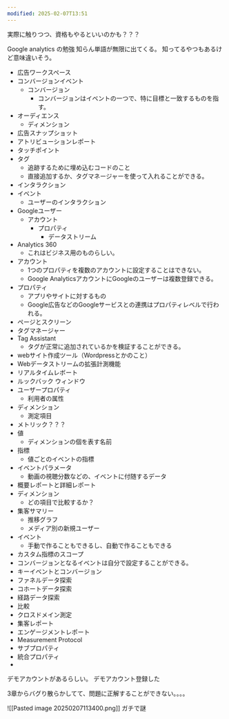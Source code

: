 ```yaml
---
modified: 2025-02-07T13:51
---
```

実際に触りつつ、資格もやるといいのかも？？？

Google analytics の勉強
知らん単語が無限に出てくる。
知ってるやつもあるけど意味違いそう。

- 広告ワークスペース
- コンバージョンイベント
	- コンバージョン
		- コンバージョンはイベントの一つで、特に目標と一致するものを指す。
- オーディエンス
	- ディメンション
- 広告スナップショット
- アトリビューションレポート
- タッチポイント
- タグ
	- 追跡するために埋め込むコードのこと
	- 直接追加するか、タグマネージャーを使って入れることができる。
- インタラクション
- イベント
	- ユーザーのインタラクション
- Googleユーザー
	- アカウント
		- プロパティ 
			- データストリーム
- Analytics 360
	- これはビジネス用のものらしい。
- アカウント
	- 1つのプロパティを複数のアカウントに設定することはできない。
	- Google AnalyticsアカウントにGoogleのユーザーは複数登録できる。
- プロパティ
	- アプリやサイトに対するもの
	- Google広告などのGoogleサービスとの連携はプロパティレベルで行われる。
- ページとスクリーン
- タグマネージャー
- Tag Assistant
	- タグが正常に追加されているかを検証することができる。
- webサイト作成ツール（Wordpressとかのこと）
- Webデータストリームの拡張計測機能
- リアルタイムレボート
- ルックバック ウィンドウ
- ユーザープロパティ
	- 利用者の属性
- ディメンション
	- 測定項目
- メトリック？？？
- 値
	- ディメンションの個を表す名前
- 指標
	- 値ごとのイベントの指標
- イベントパラメータ
	- 動画の視聴分数などの、イベントに付随するデータ
- 概要レポートと詳細レポート
- ディメンション
	- どの項目で比較するか？
- 集客サマリー
	- 推移グラフ
	- メディア別の新規ユーザー
- イベント
	- 手動で作ることもできるし、自動で作ることもできる
- カスタム指標のスコープ
- コンバージョンとなるイベントは自分で設定することができる。
- キーイベントとコンバージョン
- ファネルデータ探索
- コホートデータ探索
- 経路データ探索
- 比較
- クロスドメイン測定
- 集客レポート
- エンゲージメントレポート
- Measurement Protocol
- サブプロパティ
- 統合プロパティ
- 

デモアカウントがあるらしい。
デモアカウント登録した

3章からバグり散らかしてて、問題に正解することができない。。。。

![[Pasted image 20250207113400.png]]
ガチで謎